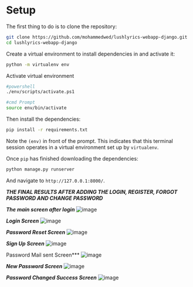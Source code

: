 
# Setup

The first thing to do is to clone the repository:

```sh
git clone https://github.com/mohammedwed/lushlyrics-webapp-django.git
cd lushlyrics-webapp-django
```

Create a virtual environment to install dependencies in and activate it:

```sh
python -m virtualenv env
```

Activate virtual environment

```sh
#powershell
./env/scripts/activate.ps1
```

```sh
#cmd Prompt
source env/bin/activate
```

Then install the dependencies:

```sh
pip install -r requirements.txt
```

Note the `(env)` in front of the prompt. This indicates that this terminal
session operates in a virtual environment set up by `virtualenv`.

Once `pip` has finished downloading the dependencies:

```sh
python manage.py runserver
```

And navigate to `http://127.0.0.1:8000/`.

***THE FINAL RESULTS AFTER ADDING THE LOGIN, REGISTER, FORGOT PASSWORD AND CHANGE PASSWORD***

***The main screen after login***
![image](../Lushlyrics-insecure/IMAGES/(1).png)

***Login Screen***
![image](../Lushlyrics-insecure/IMAGES/(2).png)

***Password Reset Screen***
![image](../Lushlyrics-insecure/IMAGES/(3).png)

***Sign Up Screen***
![image](../Lushlyrics-insecure/IMAGES/(4).png)

Password Mail sent Screen***
![image](../Lushlyrics-insecure/IMAGES/(5).png)

***New Password Screen***
![image](../Lushlyrics-insecure/IMAGES/(8).png)

***Password Changed Success Screen***
![image](../Lushlyrics-insecure/IMAGES/(9).png)
